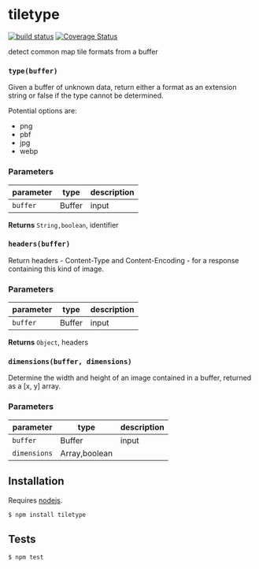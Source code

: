 # tiletype

[![build status](https://secure.travis-ci.org/mapbox/tiletype.png)](http://travis-ci.org/mapbox/tiletype)
[![Coverage Status](https://coveralls.io/repos/mapbox/tiletype/badge.svg?branch=coverage&service=github)](https://coveralls.io/github/mapbox/tiletype?branch=coverage)

detect common map tile formats from a buffer


### `type(buffer)`

Given a buffer of unknown data, return either a format as an extension
string or false if the type cannot be determined.

Potential options are:

* png
* pbf
* jpg
* webp


### Parameters

| parameter | type   | description |
| --------- | ------ | ----------- |
| `buffer`  | Buffer | input       |



**Returns** `String,boolean`, identifier


### `headers(buffer)`

Return headers - Content-Type and Content-Encoding -
for a response containing this kind of image.


### Parameters

| parameter | type   | description |
| --------- | ------ | ----------- |
| `buffer`  | Buffer | input       |



**Returns** `Object`, headers


### `dimensions(buffer, dimensions)`

Determine the width and height of an image contained in a buffer,
returned as a [x, y] array.


### Parameters

| parameter    | type           | description |
| ------------ | -------------- | ----------- |
| `buffer`     | Buffer         | input       |
| `dimensions` | Array\,boolean |             |


## Installation

Requires [nodejs](http://nodejs.org/).

```sh
$ npm install tiletype
```

## Tests

```sh
$ npm test
```


